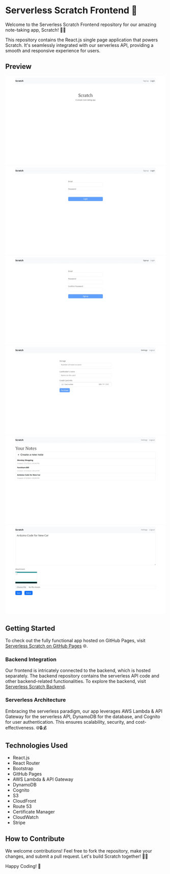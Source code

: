 # Serverless Scratch Frontend 🚀

Welcome to the Serverless Scratch Frontend repository for our amazing note-taking app, Scratch! 📝✨

This repository contains the React.js single page application that powers Scratch. It's seamlessly integrated with our serverless API, providing a smooth and responsive experience for users.

## Preview

![Scratch App 1](./public/Screens/1.jpeg)
![Scratch App 2](./public/Screens/2.jpeg)
![Scratch App 3](./public/Screens/3.jpeg)
![Scratch App 4](./public/Screens/4.jpeg)
![Scratch App 5](./public/Screens/5.jpeg)
![Scratch App 6](./public/Screens/6.jpeg)

## Getting Started

To check out the fully functional app hosted on GitHub Pages, visit [Serverless Scratch on GitHub Pages](https://banulalakwindu.github.io/serverless-stack-client/) 🌐.

### Backend Integration

Our frontend is intricately connected to the backend, which is hosted separately. The backend repository contains the serverless API code and other backend-related functionalities. To explore the backend, visit [Serverless Scratch Backend](#backend-repo-link).

### Serverless Architecture

Embracing the serverless paradigm, our app leverages AWS Lambda & API Gateway for the serverless API, DynamoDB for the database, and Cognito for user authentication. This ensures scalability, security, and cost-effectiveness. 🌐🔒💰

## Technologies Used

- React.js
- React Router
- Bootstrap
- GitHub Pages
- AWS Lambda & API Gateway
- DynamoDB
- Cognito
- S3
- CloudFront
- Route 53
- Certificate Manager
- CloudWatch
- Stripe

## How to Contribute

We welcome contributions! Feel free to fork the repository, make your changes, and submit a pull request. Let's build Scratch together! 🤝🚀

Happy Coding! 🎉
